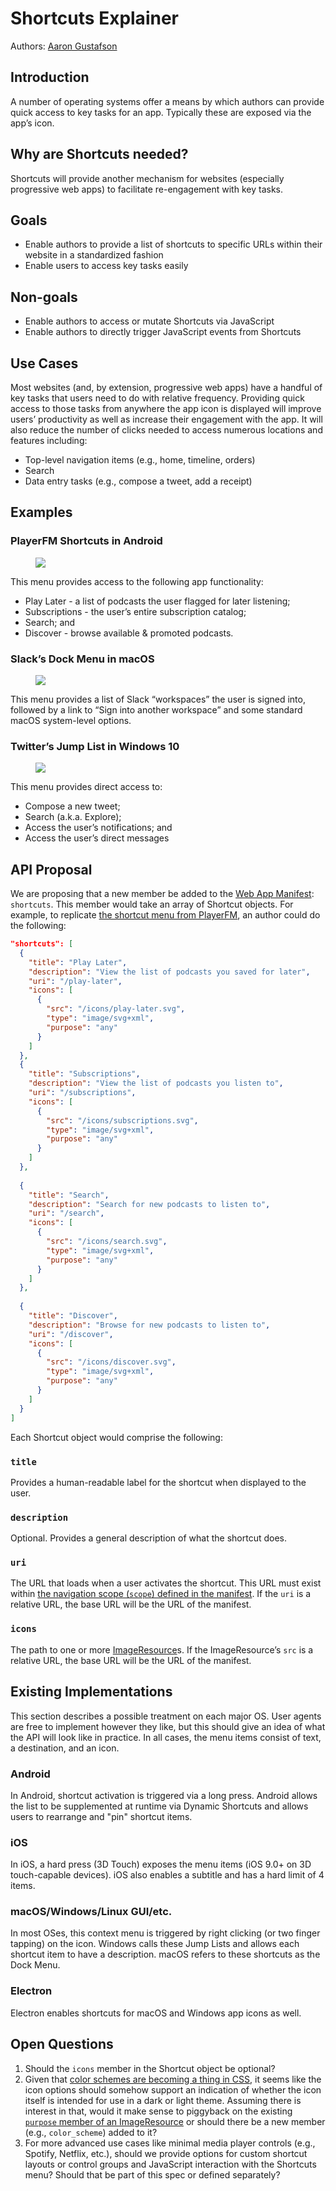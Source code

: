 # Shortcuts Explainer

Authors: [Aaron Gustafson](https://github.com/aarongustafson)

## Introduction

A number of operating systems offer a means by which authors can provide quick access to key tasks for an app. Typically these are exposed via the app’s icon.

## Why are Shortcuts needed?

Shortcuts will provide another mechanism for websites (especially progressive web apps) to facilitate re-engagement with key tasks.

## Goals

* Enable authors to provide a list of shortcuts to specific URLs within their website in a standardized fashion
* Enable users to access key tasks easily

## Non-goals

* Enable authors to access or mutate Shortcuts via JavaScript
* Enable authors to directly trigger JavaScript events from Shortcuts

## Use Cases

Most websites (and, by extension, progressive web apps) have a handful of key tasks that users need to do with relative frequency. Providing quick access to those tasks from anywhere the app icon is displayed will improve users’ productivity as well as increase their engagement with the app. It will also reduce the number of clicks needed to access numerous locations and features including:

* Top-level navigation items (e.g., home, timeline, orders)
* Search
* Data entry tasks (e.g., compose a tweet, add a receipt)

## Examples

### PlayerFM Shortcuts in Android

<figure id="playerfm">

![](1.png)

</figure>

This menu provides access to the following app functionality:

* Play Later - a list of podcasts the user flagged for later listening;
* Subscriptions - the user’s entire subscription catalog;
* Search; and
* Discover - browse available & promoted podcasts.

### Slack’s Dock Menu in macOS

<figure id="slack">

![](2.png)

</figure>

This menu provides a list of Slack “workspaces” the user is signed into, followed by a link to “Sign into another workspace” and some standard macOS system-level options.

### Twitter’s Jump List in Windows 10

<figure id="twitter">

![](3.png)

</figure>

This menu provides direct access to:

* Compose a new tweet;
* Search (a.k.a. Explore);
* Access the user’s notifications; and
* Access the user’s direct messages


## API Proposal

We are proposing that a new member be added to the [Web App Manifest](https://w3c.github.io/manifest/): `shortcuts`. This member would take an array of Shortcut objects. For example, to replicate [the shortcut menu from PlayerFM](#playerfm), an author could do the following:

```json
"shortcuts": [
  {
    "title": "Play Later",
    "description": "View the list of podcasts you saved for later",
    "uri": "/play-later",
    "icons": [
      {
        "src": "/icons/play-later.svg",
        "type": "image/svg+xml",
        "purpose": "any"
      }
    ]
  },
  {
    "title": "Subscriptions",
    "description": "View the list of podcasts you listen to",
    "uri": "/subscriptions",
    "icons": [
      {
        "src": "/icons/subscriptions.svg",
        "type": "image/svg+xml",
        "purpose": "any"
      }
    ]
  },
  
  {
    "title": "Search",
    "description": "Search for new podcasts to listen to",
    "uri": "/search",
    "icons": [
      {
        "src": "/icons/search.svg",
        "type": "image/svg+xml",
        "purpose": "any"
      }
    ]
  },
  
  {
    "title": "Discover",
    "description": "Browse for new podcasts to listen to",
    "uri": "/discover",
    "icons": [
      {
        "src": "/icons/discover.svg",
        "type": "image/svg+xml",
        "purpose": "any"
      }
    ]
  }  
]
```

Each Shortcut object would comprise the following:

### `title`

Provides a human-readable label for the shortcut when displayed to the user.

### `description`

Optional. Provides a general description of what the shortcut does.

### `uri`

The URL that loads when a user activates the shortcut. This URL must exist within [the navigation scope (`scope`) defined in the manifest](https://w3c.github.io/manifest/#scope-member). If the `uri` is a relative URL, the base URL will be the URL of the manifest.

### `icons`

The path to one or more [ImageResource](https://w3c.github.io/manifest/#dom-imageresource)s. If the ImageResource’s `src` is a relative URL, the base URL will be the URL of the manifest.

## Existing Implementations

This section describes a possible treatment on each major OS. User agents are free to implement however they like, but this should give an idea of what the API will look like in practice. In all cases, the menu items consist of text, a destination, and an icon.

### Android

In Android, shortcut activation is triggered via a long press.  Android allows the list to be supplemented at runtime via Dynamic Shortcuts and allows users to rearrange and "pin" shortcut items.

### iOS

In iOS, a hard press (3D Touch) exposes the menu items (iOS 9.0+ on 3D touch-capable devices). iOS also enables a subtitle and has a hard limit of 4 items.

### macOS/Windows/Linux GUI/etc.

In most OSes, this context menu is triggered by right clicking (or two finger tapping) on the icon.  Windows calls these Jump Lists and allows each shortcut item to have a description. macOS refers to these shortcuts as the Dock Menu.

### Electron

Electron enables shortcuts for macOS and Windows app icons as well.

## Open Questions

1. Should the `icons` member in the Shortcut object be optional?
2. Given that [color schemes are becoming a thing in CSS](https://github.com/w3c/csswg-drafts/issues/3299), it seems like the icon options should somehow support an indication of whether the icon itself is intended for use in a dark or light theme. Assuming there is interest in that, would it make sense to piggyback on the existing [`purpose` member of an ImageResource](https://w3c.github.io/manifest/#dom-imageresource-purpose) or should there be a new member (e.g., `color_scheme`) added to it?
3. For more advanced use cases like minimal media player controls (e.g., Spotify, Netflix, etc.), should we provide options for custom shortcut layouts or control groups and JavaScript interaction with the Shortcuts menu? Should that be part of this spec or defined separately?